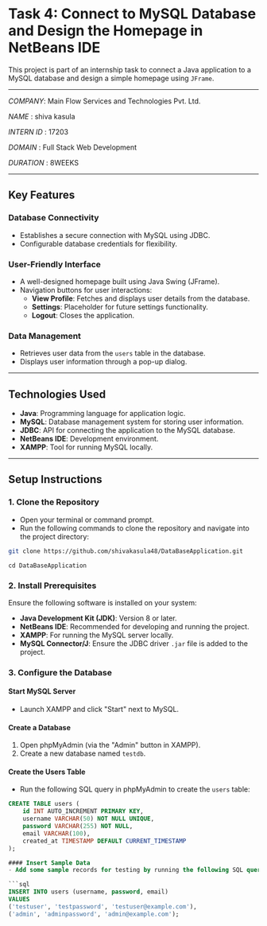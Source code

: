 # Task 4: Connect to MySQL Database and Design the Homepage in NetBeans IDE 

This project is part of an internship task to connect a Java application to a MySQL database and design a simple homepage using `JFrame`.

---


*COMPANY*: Main Flow Services and Technologies Pvt. Ltd. 

*NAME* : shiva kasula

*INTERN ID* : 17203

*DOMAIN* : Full Stack Web Development

*DURATION* : 8WEEKS

---



## Key Features

### Database Connectivity
- Establishes a secure connection with MySQL using JDBC.
- Configurable database credentials for flexibility.

### User-Friendly Interface
- A well-designed homepage built using Java Swing (JFrame).
- Navigation buttons for user interactions:
  - **View Profile**: Fetches and displays user details from the database.
  - **Settings**: Placeholder for future settings functionality.
  - **Logout**: Closes the application.

### Data Management
- Retrieves user data from the `users` table in the database.
- Displays user information through a pop-up dialog.

---


## Technologies Used

- **Java**: Programming language for application logic.
- **MySQL**: Database management system for storing user information.
- **JDBC**: API for connecting the application to the MySQL database.
- **NetBeans IDE**: Development environment.
- **XAMPP**: Tool for running MySQL locally.

---

## Setup Instructions

### 1. Clone the Repository
- Open your terminal or command prompt.
- Run the following commands to clone the repository and navigate into the project directory:

```bash
git clone https://github.com/shivakasula48/DataBaseApplication.git

```
```
cd DataBaseApplication
```


### 2. Install Prerequisites

Ensure the following software is installed on your system:

- **Java Development Kit (JDK)**: Version 8 or later.
- **NetBeans IDE**: Recommended for developing and running the project.
- **XAMPP**: For running the MySQL server locally.
- **MySQL Connector/J**: Ensure the JDBC driver `.jar` file is added to the project.


### 3. Configure the Database

#### Start MySQL Server
- Launch XAMPP and click "Start" next to MySQL.

#### Create a Database
1. Open phpMyAdmin (via the "Admin" button in XAMPP).
2. Create a new database named `testdb`.

#### Create the Users Table
- Run the following SQL query in phpMyAdmin to create the `users` table:

```sql
CREATE TABLE users (
    id INT AUTO_INCREMENT PRIMARY KEY,
    username VARCHAR(50) NOT NULL UNIQUE,
    password VARCHAR(255) NOT NULL,
    email VARCHAR(100),
    created_at TIMESTAMP DEFAULT CURRENT_TIMESTAMP
);

#### Insert Sample Data
- Add some sample records for testing by running the following SQL query in phpMyAdmin:

```sql
INSERT INTO users (username, password, email)
VALUES 
('testuser', 'testpassword', 'testuser@example.com'),
('admin', 'adminpassword', 'admin@example.com');
